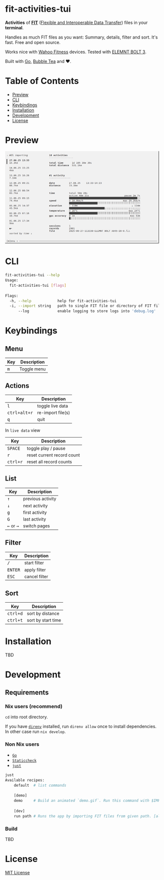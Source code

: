 # fit-activities-tui

**Activities** of **[FIT](https://developer.garmin.com/fit/overview/)** ([Flexible and Interoperable Data Transfer](https://developer.garmin.com/fit/overview/)) files in your **terminal**.

Handles as much FIT files as you want: Summary, details, filter and sort. It's fast. Free and open source.

Works nice with [Wahoo Fitness](http://wahoofitness.com) devices. Tested with [ELEMNT BOLT 3](https://support.wahoofitness.com/hc/en-us/articles/26243351942290-ELEMNT-BOLT-3-2025-Product-Information).

Built with [Go](https://go.dev), [Bubble Tea](https://github.com/charmbracelet/bubbletea/) and ♥.

# Table of Contents

- [Preview](./#preview)
- [CLI](./#cli)
- [Keybindings](./#keybindings)
- [Installation](./#installation)
- [Development](./#development)
- [License](./#license)

# Preview

<a href="demo/demo.gif">
  <img alt="demo" src="demo/demo.gif" />
</a>

# CLI

```sh
fit-activities-tui --help
Usage:
  fit-activities-tui [flags]

Flags:
  -h, --help            help for fit-activities-tui
  -i, --import string   path to single FIT file or directory of FIT files to import
      --log             enable logging to store logs into 'debug.log'
```

# Keybindings

## Menu

| Key | Description |
| --- | --- |
| <kbd>m</kbd> | Toggle menu |

## Actions

| Key | Description |
| --- | --- |
| <kbd>l</kbd> | toggle live data |
| <kbd>ctrl+alt+r</kbd> | re-import file(s) |
| <kbd>q</kbd> | quit |

In `live data` view

| Key | Description |
| --- | --- |
| <kbd>SPACE</kbd> | toggle play / pause |
| <kbd>r</kbd> | reset current record count |
| <kbd>ctrl+r</kbd> | reset all record counts |

## List

| Key | Description |
| --- | --- |
| <kbd>↑</kbd> | previous activity |
| <kbd>↓</kbd> | next activity |
| <kbd>g</kbd> | first activity |
| <kbd>G</kbd> | last activity |
| <kbd>←</kbd> or <kbd>→</kbd> | switch pages |

## Filter

| Key | Description |
| --- | --- |
| <kbd>/</kbd> | start filter |
| <kbd>ENTER</kbd> | apply filter |
| <kbd>ESC</kbd> | cancel filter |

## Sort

| Key | Description |
| --- | --- |
| <kbd>ctrl+d</kbd> | sort by distance |
| <kbd>ctrl+t</kbd> | sort by start time |


# Installation

TBD

# Development

## Requirements

### Nix users (recommend)

`cd` into root directory.

If you have [`direnv`](https://direnv.net) installed, run `direnv allow` once to install dependencies. In other case run `nix develop`.

### Non Nix users

- [`Go`](https://go.dev/doc/install)
- [`Staticcheck`](https://staticcheck.dev)
- [`just`](https://just.systems)


```sh
just
Available recipes:
    default  # list commands

    [demo]
    demo     # Build an animated `demo.gif`. Run this command with $IMPORT_PATH={directory-of-FIT-files} defined to point to FIT files you want to use for the demo. [alias: d]

    [dev]
    run path # Runs the app by importing FIT files from given path. [alias: r]
```

### Build

TBD


# License

[MIT License](./LICENSE)
